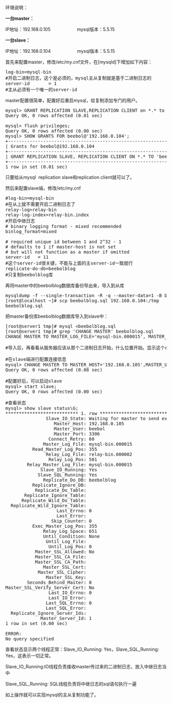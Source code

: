 <!--
author: beebol
date: 2013-12-01 02:50:00
title: mysql主从复制
tags: master,mysql,replication,slave
category: Mysql
status: publish
summary: 环境说明：一台master：IP地址：192.168.0.105                     mysql版本：5.5.15一台slave：IP地址：192.168.0.104                     mysql版本：5.5.15首先来配置master，
-->

环境说明：

<strong>一台master：</strong>

IP地址：192.168.0.105                     mysql版本：5.5.15

<strong>一台slave：</strong>

IP地址：192.168.0.104                     mysql版本：5.5.15

首先来配置master，修改/etc/my.cnf文件，在[mysqld]下增加如下内容：
<pre class="lang:mysql decode:true">log-bin=mysql-bin 
#开启二进制日志，这个是必须的，mysql主从复制就是基于二进制日志的
server-id       = 1
#主从必须有一个唯一的server-id</pre>
master配置很简单，配置好后重启mysql，给复制添加专门的用户。
<pre class="lang:mysql decode:true">mysql&gt; GRANT REPLICATION SLAVE,REPLICATION CLIENT on *.* to beebol@'192.168.0.104' identified by '123456';
Query OK, 0 rows affected (0.01 sec)

mysql&gt; flush privileges;
Query OK, 0 rows affected (0.00 sec)
mysql&gt; SHOW GRANTS FOR beebol@'192.168.0.104'; 
+---------------------------------------------------------------------------------------------------------------------------------------------------+
| Grants for beebol@192.168.0.104                                                                                                                   |
+---------------------------------------------------------------------------------------------------------------------------------------------------+
| GRANT REPLICATION SLAVE, REPLICATION CLIENT ON *.* TO 'beebol'@'192.168.0.104' IDENTIFIED BY PASSWORD '*6BB4837EB74329105EE4568DDA7DC67ED2CA2AD9' |
+---------------------------------------------------------------------------------------------------------------------------------------------------+
1 row in set (0.01 sec)</pre>
只要给从mysql  replication slave和replication client就可以了。

然后来配置slave端，修改/etc/my.cnf
<pre class="lang:default decode:true">#log-bin=mysql-bin   
#在从上就不需要开启二进制日志了
relay-log=relay-bin
relay-log-index=relay-bin.index
#开启中继日志
# binary logging format - mixed recommended
binlog_format=mixed

# required unique id between 1 and 2^32 - 1
# defaults to 1 if master-host is not set
# but will not function as a master if omitted
server-id   = 11
#这个server-id很关键，不能与上面的主server-id一致就行
replicate-do-db=beebolblog
#只复制beebolblog库</pre>
再将master中的beebolblog数据库备份导出来，导入到从库
<pre class="lang:default decode:true">mysqldump -f --single-transaction -R -q --master-data=1 -B beebolblog &gt;beebolblog.sql      
[root@localhost ~]# scp beebolblog.sql 192.168.0.104:/tmp
beebolblog.sql                                                                                    100% 2336KB   2.3MB/s   00:00</pre>
把master备份库beebolblog数据库导入到slave中：
<pre class="lang:default decode:true">[root@server1 tmp]# mysql &lt;beebolblog.sql 
[root@server1 tmp]# grep 'CHANGE MASTER' beebolblog.sql 
CHANGE MASTER TO MASTER_LOG_FILE='mysql-bin.000015', MASTER_LOG_POS=107;

#导入后，再看看从服务器应该从那个二进制日志开始，什么位置开始。显示这个change master信息中在导出数据时添加了--master-data

#在slave端进行配置连接信息
mysql&gt; CHANGE MASTER TO MASTER_HOST='192.168.0.105',MASTER_USER='beebol',MASTER_PASSWORD='123456',MASTER_LOG_FILE='mysql-bin.000015',MASTER_LOG_POS=107;
Query OK, 0 rows affected (0.08 sec)

#配置好后，可以启动slave
mysql&gt; start slave;
Query OK, 0 rows affected (0.00 sec)

#查看状态
mysql&gt; show slave status\G;
*************************** 1. row ***************************
               Slave_IO_State: Waiting for master to send event
                  Master_Host: 192.168.0.105
                  Master_User: beebol
                  Master_Port: 3306
                Connect_Retry: 60
              Master_Log_File: mysql-bin.000015
          Read_Master_Log_Pos: 355
               Relay_Log_File: relay-bin.000002
                Relay_Log_Pos: 501
        Relay_Master_Log_File: mysql-bin.000015
             Slave_IO_Running: Yes
            Slave_SQL_Running: Yes
              Replicate_Do_DB: beebolblog
          Replicate_Ignore_DB: 
           Replicate_Do_Table: 
       Replicate_Ignore_Table: 
      Replicate_Wild_Do_Table: 
  Replicate_Wild_Ignore_Table: 
                   Last_Errno: 0
                   Last_Error: 
                 Skip_Counter: 0
          Exec_Master_Log_Pos: 355
              Relay_Log_Space: 651
              Until_Condition: None
               Until_Log_File: 
                Until_Log_Pos: 0
           Master_SSL_Allowed: No
           Master_SSL_CA_File: 
           Master_SSL_CA_Path: 
              Master_SSL_Cert: 
            Master_SSL_Cipher: 
               Master_SSL_Key: 
        Seconds_Behind_Master: 0
Master_SSL_Verify_Server_Cert: No
                Last_IO_Errno: 0
                Last_IO_Error: 
               Last_SQL_Errno: 0
               Last_SQL_Error: 
  Replicate_Ignore_Server_Ids: 
             Master_Server_Id: 1
1 row in set (0.00 sec)

ERROR: 
No query specified</pre>
查看状态显示两个线程正常：Slave_IO_Running: Yes，Slave_SQL_Running: Yes，这表示一切正常。

Slave_IO_Running:IO线程负责接收master传过来的二进制日志，放入中继日志当中

Slave_SQL_Running: SQL线程负责将中继日志的sql语句执行一遍

如上操作就可以实现mysql的主从复制功能了。

&nbsp;